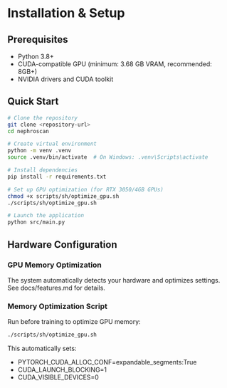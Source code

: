 # Installation & Setup

## Prerequisites
- Python 3.8+
- CUDA-compatible GPU (minimum: 3.68 GB VRAM, recommended: 8GB+)
- NVIDIA drivers and CUDA toolkit

## Quick Start
```bash
# Clone the repository
git clone <repository-url>
cd nephroscan

# Create virtual environment
python -m venv .venv
source .venv/bin/activate  # On Windows: .venv\Scripts\activate

# Install dependencies
pip install -r requirements.txt

# Set up GPU optimization (for RTX 3050/4GB GPUs)
chmod +x scripts/sh/optimize_gpu.sh
./scripts/sh/optimize_gpu.sh

# Launch the application
python src/main.py
```

## Hardware Configuration

### GPU Memory Optimization
The system automatically detects your hardware and optimizes settings. See docs/features.md for details.

### Memory Optimization Script
Run before training to optimize GPU memory:
```bash
./scripts/sh/optimize_gpu.sh
```
This automatically sets:
- PYTORCH_CUDA_ALLOC_CONF=expandable_segments:True
- CUDA_LAUNCH_BLOCKING=1
- CUDA_VISIBLE_DEVICES=0
